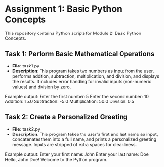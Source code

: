 # Assignment 1: Basic Python Concepts

This repository contains Python scripts for Module 2: Basic Python Concepts.

## Task 1: Perform Basic Mathematical Operations
- **File**: task1.py
- **Description**: This program takes two numbers as input from the user, performs addition, subtraction, multiplication, and division, and displays the results. It includes error handling for invalid inputs (non-numeric values) and division by zero.

Example output:
Enter the first number: 5
Enter the second number: 10
Addition: 15.0
Subtraction: -5.0
Multiplication: 50.0
Division: 0.5

## Task 2: Create a Personalized Greeting
- **File**: task2.py
- **Description**: This program takes the user's first and last name as input, concatenates them into a full name, and prints a personalized greeting message. Inputs are stripped of extra spaces for cleanliness.

Example output:
Enter your first name: John
Enter your last name: Doe
Hello, John Doe! Welcome to the Python program.
